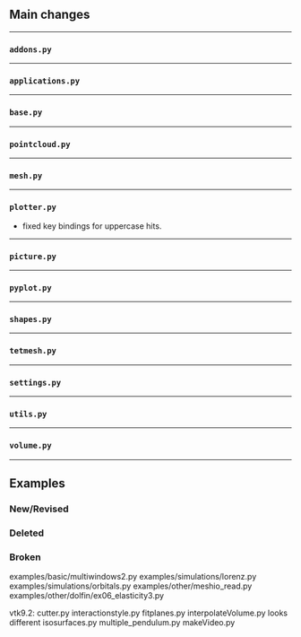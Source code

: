 ## Main changes

---
### `addons.py`

---
### `applications.py`

---
### `base.py`

---
### `pointcloud.py`

---
### `mesh.py`

---
### `plotter.py`
- fixed key bindings for uppercase hits.

---
### `picture.py`

---
### `pyplot.py`

---
### `shapes.py`

---
### `tetmesh.py`


---
### `settings.py`

---
### `utils.py`

---
### `volume.py`

-------------------------
## Examples

### New/Revised


### Deleted

### Broken
examples/basic/multiwindows2.py
examples/simulations/lorenz.py
examples/simulations/orbitals.py
examples/other/meshio_read.py
examples/other/dolfin/ex06_elasticity3.py

vtk9.2:
cutter.py
interactionstyle.py
fitplanes.py
interpolateVolume.py looks different
isosurfaces.py
multiple_pendulum.py
makeVideo.py


















